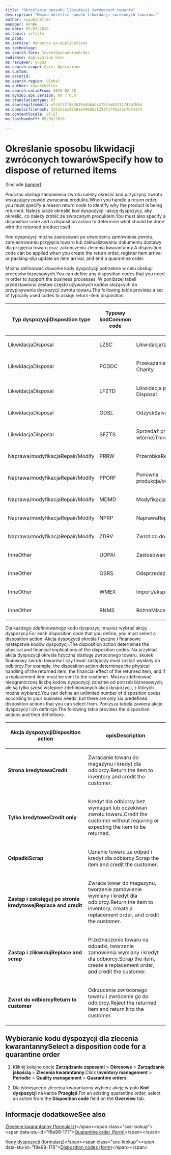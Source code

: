 ```yaml
---
title: "Określanie sposobu likwidacji zwróconych towarów"
description: "Można określić sposób likwidacji zwróconych towarów."
author: YuyuScheller
manager: AnnBe
ms.date: 05/07/2018
ms.topic: article
ms.prod: 
ms.service: dynamics-ax-applications
ms.technology: 
ms.search.form: InventQuarantineOrder
audience: Application User
ms.reviewer: yuyus
ms.search.scope: Core, Operations
ms.custom: 
ms.assetid: 
ms.search.region: Global
ms.author: YuyuScheller
ms.search.validFrom: 2016-02-28
ms.dyn365.ops.version: AX 7.0.0
ms.translationtype: HT
ms.sourcegitcommit: efcb77ff883b29a4bbaba27551e02311742afbbd
ms.openlocfilehash: d25a53ac58b0ab44605af253f174ba2ec7b74174
ms.contentlocale: pl-pl
ms.lasthandoff: 05/08/2018

---
```


# <a name="specify-how-to-dispose-of-returned-items"></a><span data-ttu-id="f8e99-103">Określanie sposobu likwidacji zwróconych towarów</span><span class="sxs-lookup"><span data-stu-id="f8e99-103">Specify how to dispose of returned items</span></span> 

[!include [banner](../includes/banner.md)]


<span data-ttu-id="f8e99-104">Podczas obsługi zamówienia zwrotu należy określić kod przyczyny zwrotu wskazujący powód zwracania produktu.</span><span class="sxs-lookup"><span data-stu-id="f8e99-104">When you handle a return order, you must specify a reason return code to identify why the product is being returned.</span></span> <span data-ttu-id="f8e99-105">Należy także określić kod dyspozycji i akcję dyspozycji, aby określić, co należy zrobić ze zwracanym produktem.</span><span class="sxs-lookup"><span data-stu-id="f8e99-105">You must also specify a disposition code and a disposition action to determine what should be done with the returned product itself.</span></span>

<span data-ttu-id="f8e99-106">Kod dyspozycji można zastosować po utworzeniu zamówienia zwrotu, zarejestrowaniu przyjęcia towaru lub zaktualizowaniu dokumentu dostawy dla przyjęcia towaru oraz zakończeniu zlecenia kwarantanny.</span><span class="sxs-lookup"><span data-stu-id="f8e99-106">A disposition code can be applied when you create the return order, register item arrival or packing-slip update an item arrival, and end a quarantine order.</span></span>

<span data-ttu-id="f8e99-107">Można definiować dowolne kody dyspozycji potrzebne w celu obsługi procesów biznesowych.</span><span class="sxs-lookup"><span data-stu-id="f8e99-107">You can define any disposition codes that you need in order to support the business processes.</span></span> <span data-ttu-id="f8e99-108">W poniższej tabeli przedstawiono zestaw często używanych kodów służących do przypisywania dyspozycji zwrotu towaru.</span><span class="sxs-lookup"><span data-stu-id="f8e99-108">The following table provides a set of typically used codes to assign return-item disposition.</span></span>

<table>
<colgroup>
<col style="width: 33%" />
<col style="width: 33%" />
<col style="width: 33%" />
</colgroup>
<thead>
<tr class="header">
<th><p><span data-ttu-id="f8e99-109">Typ dyspozycji</span><span class="sxs-lookup"><span data-stu-id="f8e99-109">Disposition type</span></span></p></th>
<th><p><span data-ttu-id="f8e99-110">Typowy kod</span><span class="sxs-lookup"><span data-stu-id="f8e99-110">Common code</span></span></p></th>
<th><p><span data-ttu-id="f8e99-111">opis</span><span class="sxs-lookup"><span data-stu-id="f8e99-111">Description</span></span></p></th>
</tr>
</thead>
<tbody>
<tr class="odd">
<td><p><span data-ttu-id="f8e99-112">Likwidacja</span><span class="sxs-lookup"><span data-stu-id="f8e99-112">Disposal</span></span></p></td>
<td><p><span data-ttu-id="f8e99-113">LZ</span><span class="sxs-lookup"><span data-stu-id="f8e99-113">SC</span></span></p></td>
<td><p><span data-ttu-id="f8e99-114">Likwidacja/zniszczenie</span><span class="sxs-lookup"><span data-stu-id="f8e99-114">Scrap/Destroy</span></span></p></td>
</tr>
<tr class="even">
<td><p><span data-ttu-id="f8e99-115">Likwidacja</span><span class="sxs-lookup"><span data-stu-id="f8e99-115">Disposal</span></span></p></td>
<td><p><span data-ttu-id="f8e99-116">PCD</span><span class="sxs-lookup"><span data-stu-id="f8e99-116">DC</span></span></p></td>
<td><p><span data-ttu-id="f8e99-117">Przekazanie na cele dobroczynne</span><span class="sxs-lookup"><span data-stu-id="f8e99-117">Donate to Charity</span></span></p></td>
</tr>
<tr class="odd">
<td><p><span data-ttu-id="f8e99-118">Likwidacja</span><span class="sxs-lookup"><span data-stu-id="f8e99-118">Disposal</span></span></p></td>
<td><p><span data-ttu-id="f8e99-119">LFZ</span><span class="sxs-lookup"><span data-stu-id="f8e99-119">TD</span></span></p></td>
<td><p><span data-ttu-id="f8e99-120">Likwidacja przez firmę zewnętrzną</span><span class="sxs-lookup"><span data-stu-id="f8e99-120">Third-Party Disposal</span></span></p></td>
</tr>
<tr class="even">
<td><p><span data-ttu-id="f8e99-121">Likwidacja</span><span class="sxs-lookup"><span data-stu-id="f8e99-121">Disposal</span></span></p></td>
<td><p><span data-ttu-id="f8e99-122">OD</span><span class="sxs-lookup"><span data-stu-id="f8e99-122">SL</span></span></p></td>
<td><p><span data-ttu-id="f8e99-123">Odzysk</span><span class="sxs-lookup"><span data-stu-id="f8e99-123">Salvage</span></span></p></td>
</tr>
<tr class="odd">
<td><p><span data-ttu-id="f8e99-124">Likwidacja</span><span class="sxs-lookup"><span data-stu-id="f8e99-124">Disposal</span></span></p></td>
<td><p><span data-ttu-id="f8e99-125">SFZ</span><span class="sxs-lookup"><span data-stu-id="f8e99-125">TS</span></span></p></td>
<td><p><span data-ttu-id="f8e99-126">Sprzedaż przez firmę zewnętrzną (rynki wtórne)</span><span class="sxs-lookup"><span data-stu-id="f8e99-126">Third-Party Sale (Secondary Markets)</span></span></p></td>
</tr>
<tr class="even">
<td><p><span data-ttu-id="f8e99-127">Naprawa/modyfikacja</span><span class="sxs-lookup"><span data-stu-id="f8e99-127">Repair/Modify</span></span></p></td>
<td><p><span data-ttu-id="f8e99-128">PR</span><span class="sxs-lookup"><span data-stu-id="f8e99-128">RW</span></span></p></td>
<td><p><span data-ttu-id="f8e99-129">Przeróbka</span><span class="sxs-lookup"><span data-stu-id="f8e99-129">Rework</span></span></p></td>
</tr>
<tr class="odd">
<td><p><span data-ttu-id="f8e99-130">Naprawa/modyfikacja</span><span class="sxs-lookup"><span data-stu-id="f8e99-130">Repair/Modify</span></span></p></td>
<td><p><span data-ttu-id="f8e99-131">PPO</span><span class="sxs-lookup"><span data-stu-id="f8e99-131">RF</span></span></p></td>
<td><p><span data-ttu-id="f8e99-132">Ponowna produkcja/odnowienie</span><span class="sxs-lookup"><span data-stu-id="f8e99-132">Remanufacture/Refurbish</span></span></p></td>
</tr>
<tr class="even">
<td><p><span data-ttu-id="f8e99-133">Naprawa/modyfikacja</span><span class="sxs-lookup"><span data-stu-id="f8e99-133">Repair/Modify</span></span></p></td>
<td><p><span data-ttu-id="f8e99-134">MD</span><span class="sxs-lookup"><span data-stu-id="f8e99-134">MD</span></span></p></td>
<td><p><span data-ttu-id="f8e99-135">Modyfikacja</span><span class="sxs-lookup"><span data-stu-id="f8e99-135">Modify</span></span></p></td>
</tr>
<tr class="odd">
<td><p><span data-ttu-id="f8e99-136">Naprawa/modyfikacja</span><span class="sxs-lookup"><span data-stu-id="f8e99-136">Repair/Modify</span></span></p></td>
<td><p><span data-ttu-id="f8e99-137">NP</span><span class="sxs-lookup"><span data-stu-id="f8e99-137">RP</span></span></p></td>
<td><p><span data-ttu-id="f8e99-138">Naprawa</span><span class="sxs-lookup"><span data-stu-id="f8e99-138">Repair</span></span></p></td>
</tr>
<tr class="even">
<td><p><span data-ttu-id="f8e99-139">Naprawa/modyfikacja</span><span class="sxs-lookup"><span data-stu-id="f8e99-139">Repair/Modify</span></span></p></td>
<td><p><span data-ttu-id="f8e99-140">ZD</span><span class="sxs-lookup"><span data-stu-id="f8e99-140">RV</span></span></p></td>
<td><p><span data-ttu-id="f8e99-141">Zwrot do dostawcy</span><span class="sxs-lookup"><span data-stu-id="f8e99-141">Return to Vendor</span></span></p></td>
</tr>
<tr class="odd">
<td><p><span data-ttu-id="f8e99-142">Inne</span><span class="sxs-lookup"><span data-stu-id="f8e99-142">Other</span></span></p></td>
<td><p><span data-ttu-id="f8e99-143">UOP</span><span class="sxs-lookup"><span data-stu-id="f8e99-143">AI</span></span></p></td>
<td><p><span data-ttu-id="f8e99-144">Zastosowanie w obecnej postaci</span><span class="sxs-lookup"><span data-stu-id="f8e99-144">Use as is</span></span></p></td>
</tr>
<tr class="even">
<td><p><span data-ttu-id="f8e99-145">Inne</span><span class="sxs-lookup"><span data-stu-id="f8e99-145">Other</span></span></p></td>
<td><p><span data-ttu-id="f8e99-146">OS</span><span class="sxs-lookup"><span data-stu-id="f8e99-146">RS</span></span></p></td>
<td><p><span data-ttu-id="f8e99-147">Odsprzedaż</span><span class="sxs-lookup"><span data-stu-id="f8e99-147">Resale</span></span></p></td>
</tr>
<tr class="odd">
<td><p><span data-ttu-id="f8e99-148">Inne</span><span class="sxs-lookup"><span data-stu-id="f8e99-148">Other</span></span></p></td>
<td><p><span data-ttu-id="f8e99-149">WM</span><span class="sxs-lookup"><span data-stu-id="f8e99-149">EX</span></span></p></td>
<td><p><span data-ttu-id="f8e99-150">Import/eksport</span><span class="sxs-lookup"><span data-stu-id="f8e99-150">Exchange</span></span></p></td>
</tr>
<tr class="even">
<td><p><span data-ttu-id="f8e99-151">Inne</span><span class="sxs-lookup"><span data-stu-id="f8e99-151">Other</span></span></p></td>
<td><p><span data-ttu-id="f8e99-152">RN</span><span class="sxs-lookup"><span data-stu-id="f8e99-152">MS</span></span></p></td>
<td><p><span data-ttu-id="f8e99-153">Różne</span><span class="sxs-lookup"><span data-stu-id="f8e99-153">Miscellaneous</span></span></p></td>
</tr>
</tbody>
</table>


<span data-ttu-id="f8e99-154">Dla każdego zdefiniowanego kodu dyspozycji musisz wybrać akcję dyspozycji.</span><span class="sxs-lookup"><span data-stu-id="f8e99-154">For each disposition code that you define, you must select a disposition action.</span></span> <span data-ttu-id="f8e99-155">Akcja dyspozycji określa fizyczne i finansowe następstwa kodów dyspozycji.</span><span class="sxs-lookup"><span data-stu-id="f8e99-155">The disposition action determines the physical and financial implications of the disposition codes.</span></span> <span data-ttu-id="f8e99-156">Na przykład akcja dyspozycji określa fizyczną obsługę zwróconego towaru, skutek finansowy zwrotu towarów i czy towar zastępczy musi zostać wysłany do odbiorcy.</span><span class="sxs-lookup"><span data-stu-id="f8e99-156">For example, the disposition action determines the physical handling of the returned item, the financial effect of the returned item, and if a replacement item must be sent to the customer.</span></span> <span data-ttu-id="f8e99-157">Można zdefiniować nieograniczoną liczbę kodów dyspozycji zależnie od potrzeb biznesowych, ale są tylko sześć wstępnie zdefiniowanych akcji dyspozycji, z których można wybierać.</span><span class="sxs-lookup"><span data-stu-id="f8e99-157">You can define an unlimited number of disposition codes according to your business needs, but there are only six predefined disposition actions that you can select from.</span></span> <span data-ttu-id="f8e99-158">Poniższa tabela zawiera akcje dyspozycji i ich definicje.</span><span class="sxs-lookup"><span data-stu-id="f8e99-158">The following table provides the disposition actions and their definitions.</span></span>

<table>
<colgroup>
<col style="width: 50%" />
<col style="width: 50%" />
</colgroup>
<thead>
<tr class="header">
<th><p><span data-ttu-id="f8e99-159">Akcja dyspozycji</span><span class="sxs-lookup"><span data-stu-id="f8e99-159">Disposition action</span></span></p></th>
<th><p><span data-ttu-id="f8e99-160">opis</span><span class="sxs-lookup"><span data-stu-id="f8e99-160">Description</span></span></p></th>
</tr>
</thead>
<tbody>
<tr class="odd">
<td><p><span data-ttu-id="f8e99-161"><strong>Strona kredytowa</strong></span><span class="sxs-lookup"><span data-stu-id="f8e99-161"><strong>Credit</strong></span></span></p></td>
<td><p><span data-ttu-id="f8e99-162">Zwracanie towaru do magazynu i kredyt dla odbiorcy.</span><span class="sxs-lookup"><span data-stu-id="f8e99-162">Return the item to inventory and credit the customer.</span></span></p></td>
</tr>
<tr class="even">
<td><p><span data-ttu-id="f8e99-163"><strong>Tylko kredytowe</strong></span><span class="sxs-lookup"><span data-stu-id="f8e99-163"><strong>Credit only</strong></span></span></p></td>
<td><p><span data-ttu-id="f8e99-164">Kredyt dla odbiorcy bez wymagań lub oczekiwań zwrotu towaru.</span><span class="sxs-lookup"><span data-stu-id="f8e99-164">Credit the customer without requiring or expecting the item to be returned.</span></span></p></td>
</tr>
<tr class="odd">
<td><p><span data-ttu-id="f8e99-165"><strong>Odpadki</strong></span><span class="sxs-lookup"><span data-stu-id="f8e99-165"><strong>Scrap</strong></span></span></p></td>
<td><p><span data-ttu-id="f8e99-166">Uznanie towaru za odpad i kredyt dla odbiorcy.</span><span class="sxs-lookup"><span data-stu-id="f8e99-166">Scrap the item and credit the customer.</span></span></p></td>
</tr>
<tr class="even">
<td><p><span data-ttu-id="f8e99-167"><strong>Zastąp i zaksięguj po stronie kredytowej</strong></span><span class="sxs-lookup"><span data-stu-id="f8e99-167"><strong>Replace and credit</strong></span></span></p></td>
<td><p><span data-ttu-id="f8e99-168">Zwraca towar do magazynu, tworzenie zamówienie wymiany i kredyt dla odbiorcy.</span><span class="sxs-lookup"><span data-stu-id="f8e99-168">Return the item to inventory, create a replacement order, and credit the customer.</span></span></p></td>
</tr>
<tr class="odd">
<td><p><span data-ttu-id="f8e99-169"><strong>Zastąp i zlikwiduj</strong></span><span class="sxs-lookup"><span data-stu-id="f8e99-169"><strong>Replace and scrap</strong></span></span></p></td>
<td><p><span data-ttu-id="f8e99-170">Przeznaczenie towaru na odpadki, tworzenie zamówienia wymiany i kredyt dla odbiorcy.</span><span class="sxs-lookup"><span data-stu-id="f8e99-170">Scrap the item, create a replacement order, and credit the customer.</span></span></p></td>
</tr>
<tr class="even">
<td><p><span data-ttu-id="f8e99-171"><strong>Zwrot do odbiorcy</strong></span><span class="sxs-lookup"><span data-stu-id="f8e99-171"><strong>Return to customer</strong></span></span></p></td>
<td><p><span data-ttu-id="f8e99-172">Odrzucenie zwróconego towaru i zwrócenie go do odbiorcy.</span><span class="sxs-lookup"><span data-stu-id="f8e99-172">Reject the returned item and return it to the customer.</span></span></p></td>
</tr>
</tbody>
</table>


## <a name="select-a-disposition-code-for-a-quarantine-order"></a><span data-ttu-id="f8e99-173">Wybieranie kodu dyspozycji dla zlecenia kwarantanny</span><span class="sxs-lookup"><span data-stu-id="f8e99-173">Select a disposition code for a quarantine order</span></span>

1.  <span data-ttu-id="f8e99-174">Kliknij kolejno opcje **Zarządzanie zapasami** \> **Okresowe** \> **Zarządzanie jakością** \> **Zlecenia kwarantanny**.</span><span class="sxs-lookup"><span data-stu-id="f8e99-174">Click **Inventory management** \> **Periodic** \> **Quality management** \> **Quarantine orders**.</span></span>

2.  <span data-ttu-id="f8e99-175">Dla istniejącego zlecenia kwarantanny wybierz akcję w polu **Kod dyspozycji** na karcie **Przegląd**.</span><span class="sxs-lookup"><span data-stu-id="f8e99-175">For an existing quarantine order, select an action from the **Disposition code** field on the **Overview** tab.</span></span>



## <a name="see-also"></a><span data-ttu-id="f8e99-176">Informacje dodatkowe</span><span class="sxs-lookup"><span data-stu-id="f8e99-176">See also</span></span>

<span data-ttu-id="f8e99-177">[Zlecenie kwarantanny (formularz)](https://technet.microsoft.com/en-us/library/aa554073(v=ax.60))</span><span class="sxs-lookup"><span data-stu-id="f8e99-177">[Quarantine order (form)](https://technet.microsoft.com/en-us/library/aa554073(v=ax.60))</span></span>

<span data-ttu-id="f8e99-178">[Kody dyspozycji (formularz)](https://technet.microsoft.com/en-us/library/hh597113\(v=ax.60\))</span><span class="sxs-lookup"><span data-stu-id="f8e99-178">[Disposition codes (form)](https://technet.microsoft.com/en-us/library/hh597113\(v=ax.60\))</span></span>

  



